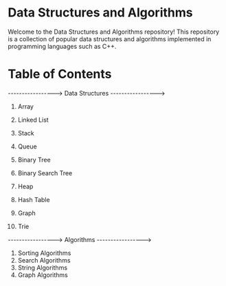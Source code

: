 # Data Structures and Algorithms

Welcome to the Data Structures and Algorithms repository! This repository is a collection of popular data structures and algorithms implemented in programming languages such as C++.


# Table of Contents

-----------------> Data Structures ----------------->

1. Array

2. Linked List

3. Stack

4. Queue

5. Binary Tree

6. Binary Search Tree

7. Heap

8. Hash Table

9. Graph

10. Trie

-----------------> Algorithms  ----------------->

1. Sorting Algorithms
2. Search Algorithms
3. String Algorithms
4. Graph Algorithms

